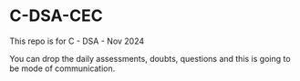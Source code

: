 # C-DSA-CEC
This repo is for C - DSA - Nov 2024

You can drop the daily assessments, doubts, questions and this is going to be mode of communication.
